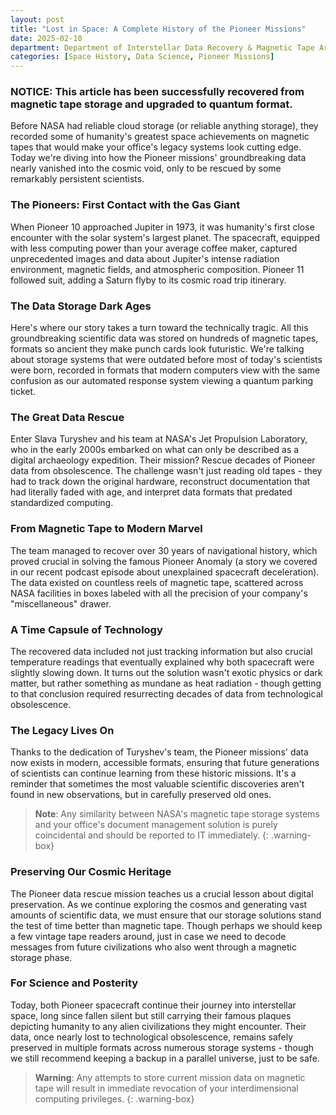 ```yaml
---
layout: post
title: "Lost in Space: A Complete History of the Pioneer Missions"
date: 2025-02-10
department: Department of Interstellar Data Recovery & Magnetic Tape Archaeology
categories: [Space History, Data Science, Pioneer Missions]
---
```


### NOTICE: This article has been successfully recovered from magnetic tape storage and upgraded to quantum format.

Before NASA had reliable cloud storage (or reliable anything storage), they recorded some of humanity's greatest space achievements on magnetic tapes that would make your office's legacy systems look cutting edge. Today we're diving into how the Pioneer missions' groundbreaking data nearly vanished into the cosmic void, only to be rescued by some remarkably persistent scientists.

### The Pioneers: First Contact with the Gas Giant

When Pioneer 10 approached Jupiter in 1973, it was humanity's first close encounter with the solar system's largest planet. The spacecraft, equipped with less computing power than your average coffee maker, captured unprecedented images and data about Jupiter's intense radiation environment, magnetic fields, and atmospheric composition. Pioneer 11 followed suit, adding a Saturn flyby to its cosmic road trip itinerary.

### The Data Storage Dark Ages

Here's where our story takes a turn toward the technically tragic. All this groundbreaking scientific data was stored on hundreds of magnetic tapes, formats so ancient they make punch cards look futuristic. We're talking about storage systems that were outdated before most of today's scientists were born, recorded in formats that modern computers view with the same confusion as our automated response system viewing a quantum parking ticket.

### The Great Data Rescue

Enter Slava Turyshev and his team at NASA's Jet Propulsion Laboratory, who in the early 2000s embarked on what can only be described as a digital archaeology expedition. Their mission? Rescue decades of Pioneer data from obsolescence. The challenge wasn't just reading old tapes - they had to track down the original hardware, reconstruct documentation that had literally faded with age, and interpret data formats that predated standardized computing.

### From Magnetic Tape to Modern Marvel

The team managed to recover over 30 years of navigational history, which proved crucial in solving the famous Pioneer Anomaly (a story we covered in our recent podcast episode about unexplained spacecraft deceleration). The data existed on countless reels of magnetic tape, scattered across NASA facilities in boxes labeled with all the precision of your company's "miscellaneous" drawer.

### A Time Capsule of Technology

The recovered data included not just tracking information but also crucial temperature readings that eventually explained why both spacecraft were slightly slowing down. It turns out the solution wasn't exotic physics or dark matter, but rather something as mundane as heat radiation - though getting to that conclusion required resurrecting decades of data from technological obsolescence.

### The Legacy Lives On

Thanks to the dedication of Turyshev's team, the Pioneer missions' data now exists in modern, accessible formats, ensuring that future generations of scientists can continue learning from these historic missions. It's a reminder that sometimes the most valuable scientific discoveries aren't found in new observations, but in carefully preserved old ones.

> **Note**: Any similarity between NASA's magnetic tape storage systems and your office's document management solution is purely coincidental and should be reported to IT immediately.
{: .warning-box}

### Preserving Our Cosmic Heritage

The Pioneer data rescue mission teaches us a crucial lesson about digital preservation. As we continue exploring the cosmos and generating vast amounts of scientific data, we must ensure that our storage solutions stand the test of time better than magnetic tape. Though perhaps we should keep a few vintage tape readers around, just in case we need to decode messages from future civilizations who also went through a magnetic storage phase.

### For Science and Posterity

Today, both Pioneer spacecraft continue their journey into interstellar space, long since fallen silent but still carrying their famous plaques depicting humanity to any alien civilizations they might encounter. Their data, once nearly lost to technological obsolescence, remains safely preserved in multiple formats across numerous storage systems - though we still recommend keeping a backup in a parallel universe, just to be safe.

> **Warning**: Any attempts to store current mission data on magnetic tape will result in immediate revocation of your interdimensional computing privileges.
{: .warning-box}
